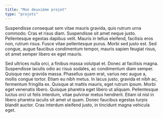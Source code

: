 ```yaml
---
title: "Mon deuxième projet"
type: "projets"
--- 
```


Suspendisse consequat sem vitae mauris gravida, quis rutrum urna commodo. Cras et risus diam. Suspendisse sit amet neque justo. Pellentesque egestas dapibus velit. Mauris in tellus eleifend, facilisis eros non, rutrum risus. Fusce vitae pellentesque purus. Morbi sed justo est. Sed congue, augue faucibus condimentum tempor, mauris sapien feugiat risus, sit amet semper libero ex eget mauris.

Sed ultrices nulla orci, a finibus massa volutpat et. Donec at facilisis magna. Suspendisse iaculis odio ac risus sodales, ac condimentum diam semper. Quisque nec gravida massa. Phasellus quam erat, varius nec augue a, mollis congue tortor. Etiam eu nibh metus. In lacus justo, gravida et nibh ac, fermentum fringilla ex. Quisque at mattis mauris, eget rutrum ipsum. Morbi eget venenatis libero. Quisque pharetra eget libero ut aliquam. Pellentesque luctus orci ut felis interdum, vitae pulvinar metus hendrerit. Etiam id nisl in libero pharetra iaculis sit amet ut quam. Donec faucibus egestas turpis blandit auctor. Cras interdum eleifend justo, in tincidunt magna vehicula eget.